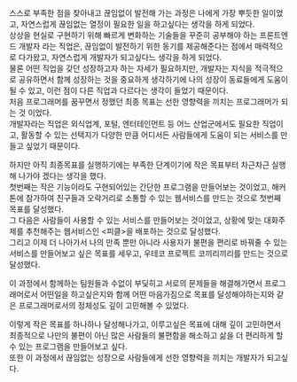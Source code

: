 스스로 부족한 점을 찾아내고 끊임없이 발전해 가는 과정은 나에게 가장 뿌듯한 일이었고, 자연스럽게 끊임없는 열정이 필요한 일을 하고싶다는 생각을 하게 되었다.<br/>
상상을 현실로 구현하기 위해 빠르게 변화하는 기술들을 꾸준히 공부해야 하는 프론트엔드 개발자 라는 직업은, 끊임없이 발전하기 위한 동기를 제공해준다는 점에서 매력적으로 다가왔고, 자연스럽게 개발자가 되고싶다느 생각을 하게 되었다.<br/>
물론 어떤 직업을 갖던 성장하고자 하는 자세가 필요하지만, 개발자는 지식을 적극적으로 공유하면서 함께 성장하는 것을 중요하게 생각하기에 나의 성장이 동료들에게 도움이 될 수 있고, 이런 점이 다른 직업과 다르다는 생각이 들었기 때문이다.<br/>
처음 프로그래머를 꿈꾸면서 정했던 최종 목표는 선한 영향력을 끼치는 프로그래머가 되는 것 이었다.<br/> 개발자라는 직업은 외식업계, 포털, 엔터테인먼트 등 어느 산업군에서도 필요한 직업이고, 활동할 수 있는 선택지가 다양한 만큼 어디서든 사람들에게 도움이 되는 서비스를 만들고 싶었기 때문이다.

하지만 아직 최종목표를 실행하기에는 부족한 단계이기에 작은 목표부터 차근차근 실행해 나가야 겠다는 생각을 했다.<br/>
첫번째는 작은 기능이라도 구현되어있는 간단한 프로그램을 만들어보는 것이었고, 해커톤에 참가하여 친구들과 오락거리로 소통할 수 있는 웹서비스를 만드는 것으로 첫번째 목표를 달성했다.<br/> 그 다음은 사람들이 사용할 수 있는 서비스를 만들어보는 것이었고, 상황에 맞는 대화주제를 추천해주는 웹서비스인 <피클>을 배포하는 것으로 달성했다.<br/> 그리고 이제 더 나아가서 나의 만족 뿐만 아니라 사용자가 불편을 편리로 바꿔줄 수 있는 서비스를 만들어보고 싶은 목표를 세우고, 우테코 프로젝트 코끼리끼리를 만드는 것으로 달성했다.<br/>

이 과정에서 함께하는 팀원들과 수없이 부딫히고 서로의 문제들을 해결해가면서 프로그래머로서 어떤일을 하고싶은지와 함께 어떤 마음가짐으로 목표를 달성해야하는지와 같은 프로그래머로서의 정체성도 깊이 고민해볼 수 있었다.

이렇게 작은 목표를 하나하나 달성해나가고, 이루고싶은 목표에 대해 깊이 고민하면서 최종적으로 나만의 불편이 아닌 많은 사람들의 불편함을 해소하고 삶을 더 편리하게 할 수 있는 프로그램을 만들어보고 싶다.<br/> 또한 이 과정에서 끊임없는 성장으로 사람들에게 선한 영향력을 끼치는 개발자가 되고싶다.
